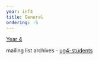```yaml
---
year: inf4
title: General
ordering: -5
---
```


[Year 4](https://drive.google.com/folderview?id=0B2AAOQQZ_8BxYS1PTjBaNUl6Rjg&usp=sharing)

mailing list archives - [ug4-students](https://lists.inf.ed.ac.uk/mailman/private/ug4-students/)
